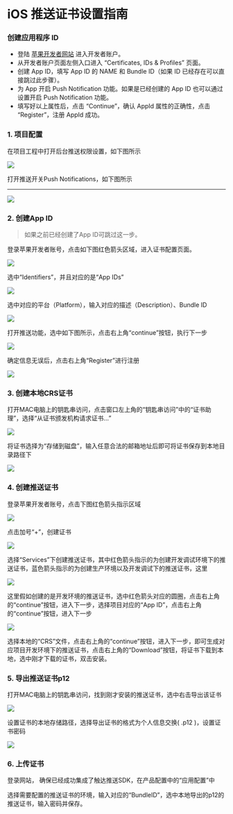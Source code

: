 # iOS 推送证书设置指南

### 创建应用程序 ID <a id="id"></a>

* 登陆 [苹果开发者网站](https://developer.apple.com/) 进入开发者账户。
* 从开发者账户页面左侧入口进入 “Certificates, IDs & Profiles” 页面。
* 创建 App ID，填写 App ID 的 NAME 和 Bundle ID（如果 ID 已经存在可以直接跳过此步骤）。
* 为 App 开启 Push Notification 功能。如果是已经创建的 App ID 也可以通过设置开启 Push Notification 功能。
* 填写好以上属性后，点击 “Continue”，确认 AppId 属性的正确性，点击 “Register”，注册 AppId 成功。

### 1. 项目配置

在项目工程中打开后台推送权限设置，如下图所示

![](../../../../.gitbook/assets/image%20%28247%29.png)

打开推送开关Push Notifications，如下图所示  
****

![](../../../../.gitbook/assets/image%20%28231%29.png)

### 2. 创建App ID

> 如果之前已经创建了App ID可跳过这一步。

登录苹果开发者账号，点击如下图红色箭头区域，进入证书配置页面。

![](../../../../.gitbook/assets/image%20%28256%29.png)

选中“Identifiers”，并且对应的是“App IDs”  


![](../../../../.gitbook/assets/image%20%28235%29.png)

选中对应的平台（Platform），输入对应的描述（Description）、Bundle ID

![](../../../../.gitbook/assets/image%20%28238%29.png)

打开推送功能，选中如下图所示，点击右上角“continue”按钮，执行下一步

![](../../../../.gitbook/assets/image%20%28246%29.png)

确定信息无误后，点击右上角“Register”进行注册

![](../../../../.gitbook/assets/image%20%28255%29.png)

### 3. 创建本地CRS证书

打开MAC电脑上的钥匙串访问，点击窗口左上角的“钥匙串访问”中的“证书助理”，选择“从证书颁发机构请求证书…”

![](../../../../.gitbook/assets/image%20%28236%29.png)

将证书选择为“存储到磁盘”，输入任意合法的邮箱地址后即可将证书保存到本地目录路径下

![](../../../../.gitbook/assets/image%20%28252%29.png)

### 4. 创建推送证书

登录苹果开发者账号，点击下图红色箭头指示区域

![](../../../../.gitbook/assets/image%20%28245%29.png)

点击加号“+”，创建证书

![](../../../../.gitbook/assets/image%20%28226%29.png)

选择“Services”下创建推送证书，其中红色箭头指示的为创建开发调试环境下的推送证书，蓝色箭头指示的为创建生产环境以及开发调试下的推送证书，这里

![](../../../../.gitbook/assets/image%20%28239%29.png)

这里假如创建的是开发环境的推送证书，选中红色箭头对应的圆圈，点击右上角的“continue”按钮，进入下一步，选择项目对应的“App ID”，点击右上角的“continue”按钮，进入下一步

![](../../../../.gitbook/assets/image%20%28233%29.png)

选择本地的“CRS”文件，点击右上角的“continue”按钮，进入下一步，即可生成对应项目开发环境下的推送证书，点击右上角的“Download”按钮，将证书下载到本地，选中刚才下载的证书，双击安装。

### 5. 导出推送证书p12

打开MAC电脑上的钥匙串访问，找到刚才安装的推送证书，选中右击导出该证书

![](../../../../.gitbook/assets/image%20%28248%29.png)

设置证书的本地存储路径，选择导出证书的格式为个人信息交换\( .p12 \)，设置证书密码

![](../../../../.gitbook/assets/image%20%28240%29.png)

### 6. 上传证书

登录网站， 确保已经成功集成了触达推送SDK，在产品配置中的“应用配置”中

选择需要配置的推送证书的环境，输入对应的“BundleID”，选中本地导出的p12的推送证书，输入密码并保存。

